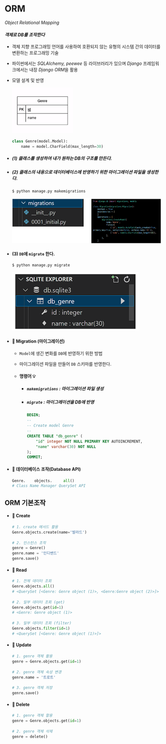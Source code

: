 # ORM

*Object Relational Mapping*

#### *객체로 DB를 조작한다*

- 객체 지향 프로그래밍 언어를 사용하여 호환되지 않는 유형의 시스템 간의 데이터를 변환하는 프로그래밍 기술
- 파이썬에서는  *SQLAIchemy, peewee* 등 라이브러리가 있으며 *Django* 프레임워크에서는 내장 *Django ORM*을 활용

- 모델 설계 및 반영

  ![image-20220824140411324](ORM.assets/image-20220824140411324.png)

  ```python
  class Genre(model.Model):
      name = model.CharField(max_length=30)
  ```

- ##### (1) 클래스를 생성하여 내가 원하는 DB의 구조를 만든다.

- ##### (2) 클래스의 내용으로 데이터베이스에 반영하기 위한 마이그레이션 파일을 생성한다.

  ```bash
  $ python manage.py makemigrations
  ```

  ![image-20220824144408130](ORM.assets/image-20220824144408130.png)

- #### (3) `DB`에 `migrate` 한다. 

  ```bash
  $ python manage.py migrate
  ```

  ![image-20220824144505264](ORM.assets/image-20220824144505264.png)



- #### 🔎 Migration (마이그레이션)

  - `Model`에 생긴 변화를 `DB`에 반영하기 위한 방법

  - 마이그레이션 파일을 만들어 `DB` 스키마를 반영한다.

  - #### 명령어 💡

    - ##### `makemigrations` :  마이그레이션 파일 생성

    - ##### `migrate` : 마이그레이션을 DB에 반영
    
      ```sql
      BEGIN;
      --
      -- Create model Genre
      --
      CREATE TABLE "db_genre" (
          "id" integer NOT NULL PRIMARY KEY AUTOINCREMENT,
          "name" varchar(30) NOT NULL
      );
      COMMIT;
      ```
    



- #### 🔎 데이터베이스 조작(Database API)

  ```python
  Genre.	objects.	 all()
  # Class Name Manager QuerySet API
  ```



## ORM 기본조작

- #### 📖 Create

  ```python
  # 1. create 메서드 활용
  Genre.objects.create(name='발라드')
  
  # 2. 인스턴스 조작
  genre = Genre()
  genre.name = '인디밴드'
  genre.save()
  ```



- #### 📖 Read

  ```python
  # 1. 전체 데이터 조회
  Genre.objects.all()
  # <QuerySet [<Genre: Genre object (1)>, <Genre:Genre object (2)>]>
  
  # 2. 일부 데이터 조회 (get)
  Genre.objects.get(id=1)
  # <Genre: Genre object (1)>
  
  # 3. 일부 데이터 조회 (filter)
  Genre.objects.filter(id=1)
  # <QuerySet [<Genre: Genre object (1)>]>
  ```

  

- #### 📖 Update

  ```python
  # 1. genre 객체 활용
  genre = Genre.objects.get(id=1)
  
  # 2. genre 객체 속성 변경
  genre.name = '트로트'
  
  # 3. genre 객체 저장
  genre.save()
  ```



- #### 📖 Delete

  ```python
  # 1. genre 객체 할용
  genre = Genre.objects.get(id=1)
  
  # 2. genre 객체 삭제
  genre = delete()
  ```

  